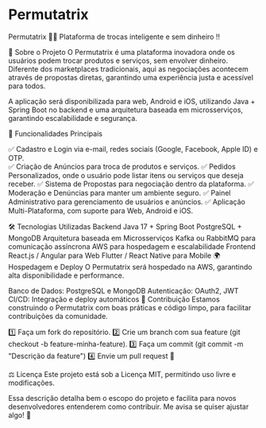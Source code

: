 # Permutatrix
Permutatrix 🔄✨ Plataforma de trocas inteligente e sem dinheiro !!

📌 Sobre o Projeto
O Permutatrix é uma plataforma inovadora onde os usuários podem trocar produtos e serviços, sem envolver dinheiro. Diferente dos marketplaces tradicionais, aqui as negociações acontecem através de propostas diretas, garantindo uma experiência justa e acessível para todos.

A aplicação será disponibilizada para web, Android e iOS, utilizando Java + Spring Boot no backend e uma arquitetura baseada em microsserviços, garantindo escalabilidade e segurança.

🚀 Funcionalidades Principais 

✅ Cadastro e Login via e-mail, redes sociais (Google, Facebook, Apple ID) e OTP.<br/>
✅ Criação de Anúncios para troca de produtos e serviços.
✅ Pedidos Personalizados, onde o usuário pode listar itens ou serviços que deseja receber.
✅ Sistema de Propostas para negociação dentro da plataforma.
✅ Moderação e Denúncias para manter um ambiente seguro.
✅ Painel Administrativo para gerenciamento de usuários e anúncios.
✅ Aplicação Multi-Plataforma, com suporte para Web, Android e iOS.

🛠️ Tecnologias Utilizadas
Backend
Java 17 + Spring Boot
PostgreSQL + MongoDB
Arquitetura baseada em Microsserviços
Kafka ou RabbitMQ para comunicação assíncrona
AWS para hospedagem e escalabilidade
Frontend
React.js / Angular para Web
Flutter / React Native para Mobile
🌍 Hospedagem e Deploy
O Permutatrix será hospedado na AWS, garantindo alta disponibilidade e performance.

Banco de Dados: PostgreSQL e MongoDB
Autenticação: OAuth2, JWT
CI/CD: Integração e deploy automáticos
📖 Contribuição
Estamos construindo o Permutatrix com boas práticas e código limpo, para facilitar contribuições da comunidade.

1️⃣ Faça um fork do repositório.
2️⃣ Crie um branch com sua feature (git checkout -b feature-minha-feature).
3️⃣ Faça um commit (git commit -m "Descrição da feature")
4️⃣ Envie um pull request 🚀

⚖️ Licença
Este projeto está sob a Licença MIT, permitindo uso livre e modificações.

Essa descrição detalha bem o escopo do projeto e facilita para novos desenvolvedores entenderem como contribuir. Me avisa se quiser ajustar algo! 🚀
